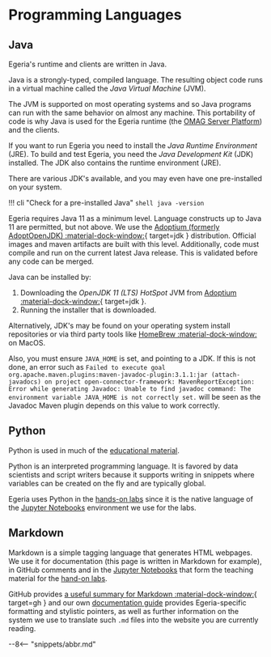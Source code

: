 <!-- SPDX-License-Identifier: CC-BY-4.0 -->
<!-- Copyright Contributors to the Egeria project 2020. -->

# Programming Languages

## Java

Egeria's runtime and clients are written in Java.

Java is a strongly-typed, compiled language. The resulting object code runs in a virtual machine called the *Java Virtual Machine* (JVM).

The JVM is supported on most operating systems and so Java programs can run with the same behavior on almost any machine. This portability of code is why Java is used for the Egeria runtime (the [OMAG Server Platform](/egeria-docs/concepts/omag-server-platform)) and the clients.

If you want to run Egeria you need to install the *Java Runtime Environment* (JRE). To build and test Egeria, you need the *Java Development Kit* (JDK) installed. The JDK also contains the runtime environment (JRE).

There are various JDK's available, and you may even have one pre-installed on your system.

!!! cli "Check for a pre-installed Java"
    ```shell
    java -version
    ```

Egeria requires Java 11 as a minimum level. Language constructs up to Java 11 are permitted, but not above. We use the [Adoptium (formerly AdoptOpenJDK) :material-dock-window:](https://adoptopenjdk.net){ target=jdk } distribution. Official images and maven artifacts are built with this level. Additionally, code must compile and run on the current latest Java release. This is validated before any code can be merged.

Java can be installed by:

1. Downloading the *OpenJDK 11 (LTS) HotSpot* JVM from [Adoptium :material-dock-window:](https://adoptopenjdk.net){ target=jdk }.
2. Running the installer that is downloaded.

Alternatively, JDK's may be found on your operating system install repositories or via third party tools like [HomeBrew :material-dock-window:](https://brew.sh) on MacOS.

Also, you must ensure `JAVA_HOME` is set, and pointing to a JDK. If this is not done, an error such as `Failed to execute goal org.apache.maven.plugins:maven-javadoc-plugin:3.1.1:jar (attach-javadocs) on project open-connector-framework: MavenReportException: Error while generating Javadoc: Unable to find javadoc command: The environment variable JAVA_HOME is not correctly set.` will be seen as the Javadoc Maven plugin depends on this value to work correctly.

## Python

Python is used in much of the [educational material](/egeria-docs/getting-started).

Python is an interpreted programming language. It is favored by data scientists and script writers because it supports writing in snippets where variables can be created on the fly and are typically global.

Egeria uses Python in the [hands-on labs](/egeria-docs/getting-started/hands-on-labs) since it is the native language of the [Jupyter Notebooks](/egeria-docs/guides/developer/tools/#jupyter-notebooks) environment we use for the labs.

## Markdown

Markdown is a simple tagging language that generates HTML webpages. We use it for documentation (this page is written in Markdown for example), in GitHub comments and in the [Jupyter Notebooks](/egeria-docs/guides/developer/tools/runtime/#jupyter-notebooks) that form the teaching material for the [hand-on labs](/egeria-docs/getting-started/hands-on-labs).

GitHub provides [a useful summary for Markdown :material-dock-window:](https://guides.github.com/pdfs/markdown-cheatsheet-online.pdf){ target=gh } and our own [documentation guide](/egeria-docs/guides/documentation/guide) provides Egeria-specific formatting and stylistic pointers, as well as further information on the system we use to translate such `.md` files into the website you are currently reading.

--8<-- "snippets/abbr.md"
